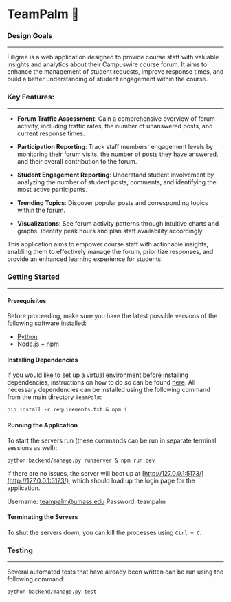# TeamPalm 🌴

### Design Goals
---

Filigree is a web application designed to provide course staff with valuable insights and analytics about their Campuswire course forum. It aims to enhance the management of student requests, improve response times, and build a better understanding of student engagement within the course.

### Key Features:
---

- **Forum Traffic Assessment**: Gain a comprehensive overview of forum activity, including traffic rates, the number of unanswered posts, and current response times.

- **Participation Reporting**: Track staff members' engagement levels by monitoring their forum visits, the number of posts they have answered, and their overall contribution to the forum.

- **Student Engagement Reporting**: Understand student involvement by analyzing the number of student posts, comments, and identifying the most active participants.

- **Trending Topics**: Discover popular posts and corresponding topics within the forum.

- **Visualizations**: See forum activity patterns through intuitive charts and graphs. Identify peak hours and plan staff availability accordingly.

This application aims to empower course staff with actionable insights, enabling them to effectively manage the forum, prioritize responses, and provide an enhanced learning experience for students.

### Getting Started
---

#### Prerequisites
Before proceeding, make sure you have the latest possible versions of the following software installed:

- [Python](https://www.python.org/downloads/)
- [Node.js + npm](https://docs.npmjs.com/downloading-and-installing-node-js-and-npm)

#### Installing Dependencies
If you would like to set up a virtual environment before installing dependencies, instructions on how to do so can be found [here](https://docs.python.org/3/library/venv.html). All necessary dependencies can be installed using the following command from the main directory `TeamPalm`:
```
pip install -r requirements.txt & npm i
```

#### Running the Application

To start the servers run (these commands can be run in separate terminal sessions as well):
```
python backend/manage.py runserver & npm run dev
```

If there are no issues, the server will boot up at [http://127.0.0.1:5173/](http://127.0.0.1:5173/), which should load up the login page for the application.

Username: teampalm@umass.edu
Password: teampalm

#### Terminating the Servers

To shut the servers down, you can kill the processes using `Ctrl + C`.

### Testing
---
Several automated tests that have already been written can be run using the following command:

```shell
python backend/manage.py test
```
